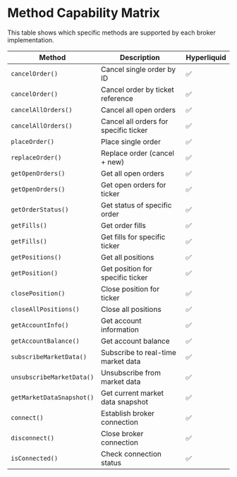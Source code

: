 # Method Capability Matrix

This table shows which specific methods are supported by each broker implementation.

| Method | Description | Hyperliquid |
|--------|-------------|----------|
| `cancelOrder()` | Cancel single order by ID | ✅ |
| `cancelOrder()` | Cancel order by ticket reference | ✅ |
| `cancelAllOrders()` | Cancel all open orders | ✅ |
| `cancelAllOrders()` | Cancel all orders for specific ticker | ✅ |
| `placeOrder()` | Place single order | ✅ |
| `replaceOrder()` | Replace order (cancel + new) | ✅ |
| `getOpenOrders()` | Get all open orders | ✅ |
| `getOpenOrders()` | Get open orders for ticker | ✅ |
| `getOrderStatus()` | Get status of specific order | ✅ |
| `getFills()` | Get order fills | ✅ |
| `getFills()` | Get fills for specific ticker | ✅ |
| `getPositions()` | Get all positions | ✅ |
| `getPosition()` | Get position for specific ticker | ✅ |
| `closePosition()` | Close position for ticker | ✅ |
| `closeAllPositions()` | Close all positions | ✅ |
| `getAccountInfo()` | Get account information | ✅ |
| `getAccountBalance()` | Get account balance | ✅ |
| `subscribeMarketData()` | Subscribe to real-time market data | ✅ |
| `unsubscribeMarketData()` | Unsubscribe from market data | ✅ |
| `getMarketDataSnapshot()` | Get current market data snapshot | ✅ |
| `connect()` | Establish broker connection | ✅ |
| `disconnect()` | Close broker connection | ✅ |
| `isConnected()` | Check connection status | ✅ |
